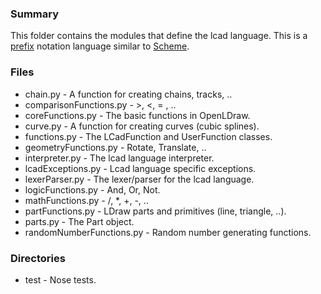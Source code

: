 ### Summary ###
This folder contains the modules that define the lcad language. This is a [prefix](http://en.wikipedia.org/wiki/Polish_notation) notation language similar to [Scheme](http://en.wikipedia.org/wiki/Scheme_%28programming_language%29).

### Files ###
* chain.py - A function for creating chains, tracks, ..
* comparisonFunctions.py - >, <, = , ..
* coreFunctions.py - The basic functions in OpenLDraw.
* curve.py - A function for creating curves (cubic splines).
* functions.py - The LCadFunction and UserFunction classes.
* geometryFunctions.py - Rotate, Translate, ..
* interpreter.py - The lcad language interpreter.
* lcadExceptions.py - Lcad language specific exceptions.
* lexerParser.py - The lexer/parser for the lcad language.
* logicFunctions.py - And, Or, Not.
* mathFunctions.py - /, *, +, -, ..
* partFunctions.py - LDraw parts and primitives (line, triangle, ..).
* parts.py - The Part object.
* randomNumberFunctions.py - Random number generating functions.

### Directories ###
* test - Nose tests.

